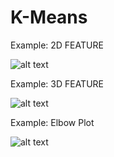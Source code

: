 # K-Means

Example: 2D FEATURE

![alt text](https://github.com/PuneetDheer/MACHINE_LEARNING/blob/master/Clustering/K-Means/kmeansTest1_2DF.gif)


Example: 3D FEATURE

![alt text](https://github.com/PuneetDheer/MACHINE_LEARNING/blob/master/Clustering/K-Means/kmeansTest1_3DF.gif)


Example: Elbow Plot

![alt text](https://github.com/PuneetDheer/MACHINE_LEARNING/blob/master/Clustering/K-Means/ElbowPlot.jpg)

